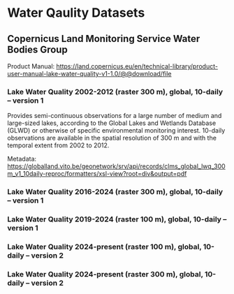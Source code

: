 # Water Qaulity Datasets

## Copernicus Land Monitoring Service Water Bodies Group

Product Manual: https://land.copernicus.eu/en/technical-library/product-user-manual-lake-water-quality-v1-1.0/@@download/file

### Lake Water Quality 2002-2012 (raster 300 m), global, 10-daily – version 1

Provides semi-continuous observations for a large number of medium and large-sized lakes, according to the Global Lakes and Wetlands Database (GLWD) or otherwise of specific environmental monitoring interest. 10-daily observations are available in the spatial resolution of 300 m and with the temporal extent from 2002 to 2012.

Metadata: https://globalland.vito.be/geonetwork/srv/api/records/clms_global_lwq_300m_v1_10daily-reproc/formatters/xsl-view?root=div&output=pdf

### Lake Water Quality 2016-2024 (raster 300 m), global, 10-daily – version 1

### Lake Water Quality 2019-2024 (raster 100 m), global, 10-daily – version 1

### Lake Water Quality 2024-present (raster 100 m), global, 10-daily – version 2

### Lake Water Quality 2024-present (raster 300 m), global, 10-daily – version 2